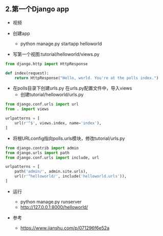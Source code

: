 ## 2.第一个Django app

- 视频

- 创建app
    - python manage.py startapp helloworld
- 写第一个视图:tutorial/helloworld/views.py
```python
from django.http import HttpResponse

def index(request):
    return HttpResponse("Hello, world. You're at the polls index.")
``` 
- 在polls目录下创建urls.py 在urls.py配置文件中，导入views
    - 创建tutorial/helloworld/urls.py
```python
from django.conf.urls import url
from . import views

urlpatterns = [
    url(r'^$', views.index, name='index'),
]
```    

- 将根URLconfig指向polls.urls模块，修改tutorial/urls.py
```python
from django.contrib import admin
from django.urls import path
from django.conf.urls import include, url

urlpatterns = [
    path('admin/', admin.site.urls),
    url(r'^helloworld/', include('helloworld.urls')),
]
```

- 运行 
    - python manage.py runserver
    - http://127.0.0.1:8000/helloworld/


- 参考
    - https://www.jianshu.com/p/071296f6e52a